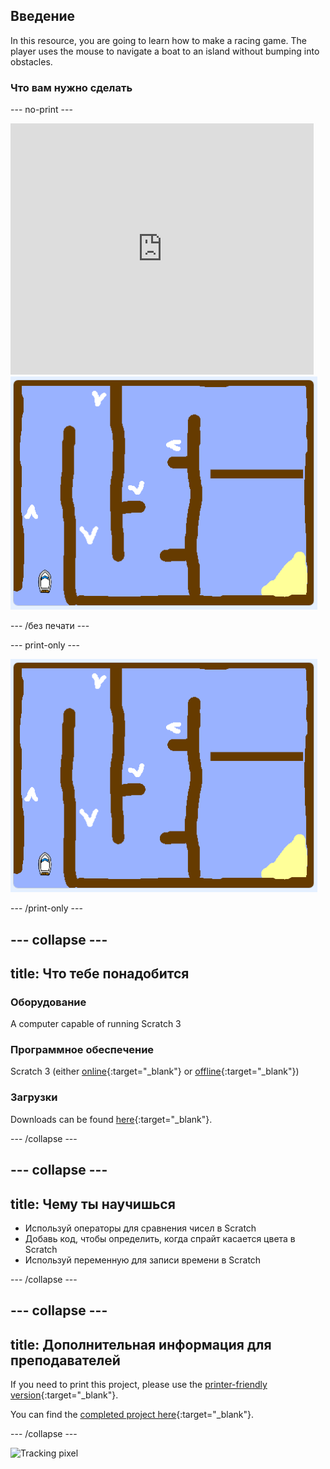 ## Введение

In this resource, you are going to learn how to make a racing game. The player uses the mouse to navigate a boat to an island without bumping into obstacles.

### Что вам нужно сделать

\--- no-print \---

<div class="scratch-preview">
  <iframe allowtransparency="true" width="485" height="402" src="https://scratch.mit.edu/projects/embed/276662533/?autostart=false" frameborder="0" scrolling="no"></iframe>
  <img src="images/boat_race_demo.png">
</div>

\--- /без печати \---

\--- print-only \---

![boat race demo](images/boat_race_demo.png)

\--- /print-only \---

## \--- collapse \---

## title: Что тебе понадобится

### Оборудование

A computer capable of running Scratch 3

### Программное обеспечение

Scratch 3 (either [online](https://rpf.io/scratchon){:target="_blank"} or [offline](https://rpf.io/scratchoff){:target="_blank"})

### Загрузки

Downloads can be found [here](https://rpf.io/p/en/boat-race-go){:target="_blank"}.

\--- /collapse \---

## \--- collapse \---

## title: Чему ты научишься

- Используй операторы для сравнения чисел в Scratch
- Добавь код, чтобы определить, когда спрайт касается цвета в Scratch
- Используй переменную для записи времени в Scratch

\--- /collapse \---

## \--- collapse \---

## title: Дополнительная информация для преподавателей

If you need to print this project, please use the [printer-friendly version](https://projects.raspberrypi.org/en/projects/boat-race/print){:target="_blank"}.

You can find the [completed project here](https://rpf.io/p/en/boat-race-get){:target="_blank"}.

\--- /collapse \---

![Tracking pixel](https://code.org/api/hour/begin_codeclub_boatrace.png)